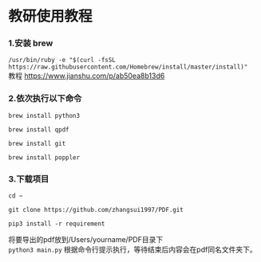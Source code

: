 # 教研使用教程

### 1.安装 brew 
```/usr/bin/ruby -e "$(curl -fsSL https://raw.githubusercontent.com/Homebrew/install/master/install)"```  
教程 https://www.jianshu.com/p/ab50ea8b13d6
### 2.依次执行以下命令

```brew install python3```


```brew install qpdf```

```brew install git```

```brew install poppler```

### 3.下载项目

```cd ~```  

```git clone https://github.com/zhangsui1997/PDF.git```   

```pip3 install -r requirement```

将要导出的pdf放到/Users/yourname/PDF目录下    
```python3 main.py```
根据命令行提示执行，等待结束后内容会在pdf同名文件夹下。

